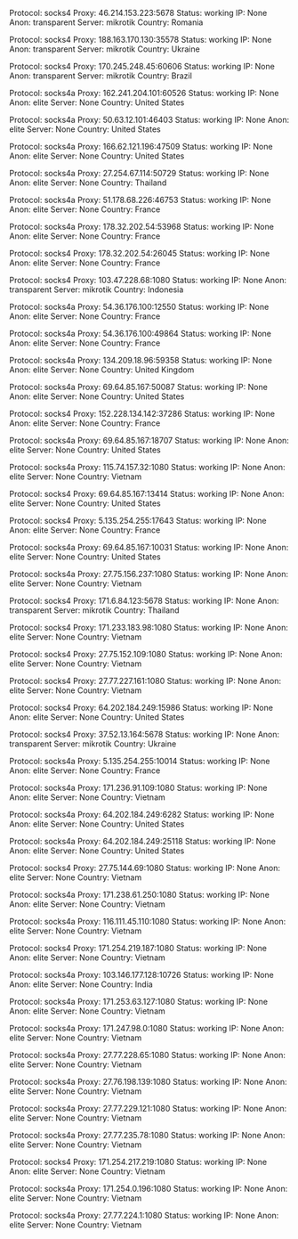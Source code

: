 Protocol: socks4
Proxy: 46.214.153.223:5678
Status: working
IP: None
Anon: transparent
Server: mikrotik
Country: Romania

Protocol: socks4
Proxy: 188.163.170.130:35578
Status: working
IP: None
Anon: transparent
Server: mikrotik
Country: Ukraine

Protocol: socks4
Proxy: 170.245.248.45:60606
Status: working
IP: None
Anon: transparent
Server: mikrotik
Country: Brazil

Protocol: socks4a
Proxy: 162.241.204.101:60526
Status: working
IP: None
Anon: elite
Server: None
Country: United States

Protocol: socks4a
Proxy: 50.63.12.101:46403
Status: working
IP: None
Anon: elite
Server: None
Country: United States

Protocol: socks4a
Proxy: 166.62.121.196:47509
Status: working
IP: None
Anon: elite
Server: None
Country: United States

Protocol: socks4a
Proxy: 27.254.67.114:50729
Status: working
IP: None
Anon: elite
Server: None
Country: Thailand

Protocol: socks4a
Proxy: 51.178.68.226:46753
Status: working
IP: None
Anon: elite
Server: None
Country: France

Protocol: socks4a
Proxy: 178.32.202.54:53968
Status: working
IP: None
Anon: elite
Server: None
Country: France

Protocol: socks4
Proxy: 178.32.202.54:26045
Status: working
IP: None
Anon: elite
Server: None
Country: France

Protocol: socks4
Proxy: 103.47.228.68:1080
Status: working
IP: None
Anon: transparent
Server: mikrotik
Country: Indonesia

Protocol: socks4a
Proxy: 54.36.176.100:12550
Status: working
IP: None
Anon: elite
Server: None
Country: France

Protocol: socks4a
Proxy: 54.36.176.100:49864
Status: working
IP: None
Anon: elite
Server: None
Country: France

Protocol: socks4a
Proxy: 134.209.18.96:59358
Status: working
IP: None
Anon: elite
Server: None
Country: United Kingdom

Protocol: socks4a
Proxy: 69.64.85.167:50087
Status: working
IP: None
Anon: elite
Server: None
Country: United States

Protocol: socks4
Proxy: 152.228.134.142:37286
Status: working
IP: None
Anon: elite
Server: None
Country: France

Protocol: socks4a
Proxy: 69.64.85.167:18707
Status: working
IP: None
Anon: elite
Server: None
Country: United States

Protocol: socks4a
Proxy: 115.74.157.32:1080
Status: working
IP: None
Anon: elite
Server: None
Country: Vietnam

Protocol: socks4
Proxy: 69.64.85.167:13414
Status: working
IP: None
Anon: elite
Server: None
Country: United States

Protocol: socks4
Proxy: 5.135.254.255:17643
Status: working
IP: None
Anon: elite
Server: None
Country: France

Protocol: socks4a
Proxy: 69.64.85.167:10031
Status: working
IP: None
Anon: elite
Server: None
Country: United States

Protocol: socks4a
Proxy: 27.75.156.237:1080
Status: working
IP: None
Anon: elite
Server: None
Country: Vietnam

Protocol: socks4
Proxy: 171.6.84.123:5678
Status: working
IP: None
Anon: transparent
Server: mikrotik
Country: Thailand

Protocol: socks4
Proxy: 171.233.183.98:1080
Status: working
IP: None
Anon: elite
Server: None
Country: Vietnam

Protocol: socks4
Proxy: 27.75.152.109:1080
Status: working
IP: None
Anon: elite
Server: None
Country: Vietnam

Protocol: socks4
Proxy: 27.77.227.161:1080
Status: working
IP: None
Anon: elite
Server: None
Country: Vietnam

Protocol: socks4
Proxy: 64.202.184.249:15986
Status: working
IP: None
Anon: elite
Server: None
Country: United States

Protocol: socks4
Proxy: 37.52.13.164:5678
Status: working
IP: None
Anon: transparent
Server: mikrotik
Country: Ukraine

Protocol: socks4a
Proxy: 5.135.254.255:10014
Status: working
IP: None
Anon: elite
Server: None
Country: France

Protocol: socks4a
Proxy: 171.236.91.109:1080
Status: working
IP: None
Anon: elite
Server: None
Country: Vietnam

Protocol: socks4a
Proxy: 64.202.184.249:6282
Status: working
IP: None
Anon: elite
Server: None
Country: United States

Protocol: socks4a
Proxy: 64.202.184.249:25118
Status: working
IP: None
Anon: elite
Server: None
Country: United States

Protocol: socks4
Proxy: 27.75.144.69:1080
Status: working
IP: None
Anon: elite
Server: None
Country: Vietnam

Protocol: socks4a
Proxy: 171.238.61.250:1080
Status: working
IP: None
Anon: elite
Server: None
Country: Vietnam

Protocol: socks4a
Proxy: 116.111.45.110:1080
Status: working
IP: None
Anon: elite
Server: None
Country: Vietnam

Protocol: socks4
Proxy: 171.254.219.187:1080
Status: working
IP: None
Anon: elite
Server: None
Country: Vietnam

Protocol: socks4a
Proxy: 103.146.177.128:10726
Status: working
IP: None
Anon: elite
Server: None
Country: India

Protocol: socks4a
Proxy: 171.253.63.127:1080
Status: working
IP: None
Anon: elite
Server: None
Country: Vietnam

Protocol: socks4a
Proxy: 171.247.98.0:1080
Status: working
IP: None
Anon: elite
Server: None
Country: Vietnam

Protocol: socks4a
Proxy: 27.77.228.65:1080
Status: working
IP: None
Anon: elite
Server: None
Country: Vietnam

Protocol: socks4a
Proxy: 27.76.198.139:1080
Status: working
IP: None
Anon: elite
Server: None
Country: Vietnam

Protocol: socks4a
Proxy: 27.77.229.121:1080
Status: working
IP: None
Anon: elite
Server: None
Country: Vietnam

Protocol: socks4a
Proxy: 27.77.235.78:1080
Status: working
IP: None
Anon: elite
Server: None
Country: Vietnam

Protocol: socks4
Proxy: 171.254.217.219:1080
Status: working
IP: None
Anon: elite
Server: None
Country: Vietnam

Protocol: socks4a
Proxy: 171.254.0.196:1080
Status: working
IP: None
Anon: elite
Server: None
Country: Vietnam

Protocol: socks4a
Proxy: 27.77.224.1:1080
Status: working
IP: None
Anon: elite
Server: None
Country: Vietnam

